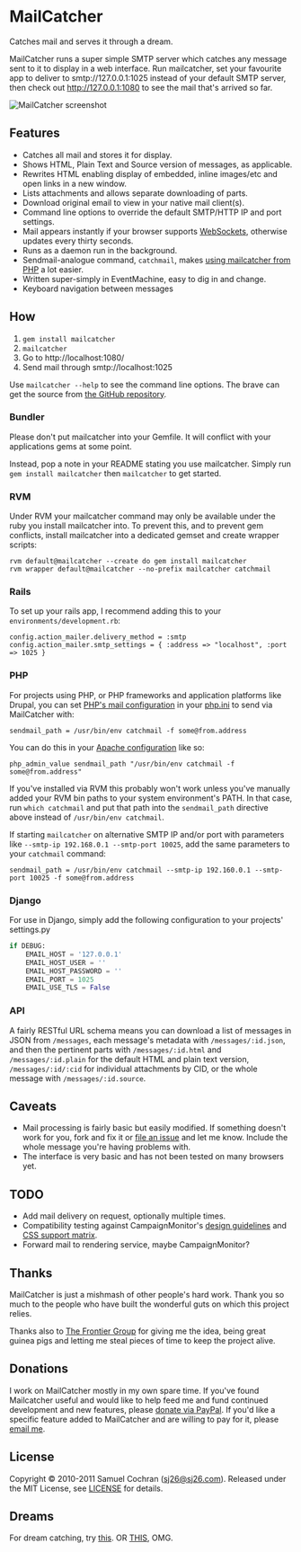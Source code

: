 # MailCatcher

Catches mail and serves it through a dream.

MailCatcher runs a super simple SMTP server which catches any message sent to it to display in a web interface. Run mailcatcher, set your favourite app to deliver to smtp://127.0.0.1:1025 instead of your default SMTP server, then check out http://127.0.0.1:1080 to see the mail that's arrived so far.

![MailCatcher screenshot](http://f.cl.ly/items/3w2T1p0F3g003b2i1F2z/Screen%20shot%202011-06-23%20at%2011.39.03%20PM.png)

## Features

* Catches all mail and stores it for display.
* Shows HTML, Plain Text and Source version of messages, as applicable.
* Rewrites HTML enabling display of embedded, inline images/etc and open links in a new window.
* Lists attachments and allows separate downloading of parts.
* Download original email to view in your native mail client(s).
* Command line options to override the default SMTP/HTTP IP and port settings.
* Mail appears instantly if your browser supports [WebSockets][websockets], otherwise updates every thirty seconds.
* Runs as a daemon run in the background.
* Sendmail-analogue command, `catchmail`, makes [using mailcatcher from PHP][withphp] a lot easier.
* Written super-simply in EventMachine, easy to dig in and change.
* Keyboard navigation between messages

## How

1. `gem install mailcatcher`
2. `mailcatcher`
3. Go to http://localhost:1080/
4. Send mail through smtp://localhost:1025

Use `mailcatcher --help` to see the command line options. The brave can get the source from [the GitHub repository][mailcatcher-github].

### Bundler

Please don't put mailcatcher into your Gemfile. It will conflict with your applications gems at some point.

Instead, pop a note in your README stating you use mailcatcher. Simply run `gem install mailcatcher` then `mailcatcher` to get started.

### RVM

Under RVM your mailcatcher command may only be available under the ruby you install mailcatcher into. To prevent this, and to prevent gem conflicts, install mailcatcher into a dedicated gemset and create wrapper scripts:

    rvm default@mailcatcher --create do gem install mailcatcher
    rvm wrapper default@mailcatcher --no-prefix mailcatcher catchmail

### Rails

To set up your rails app, I recommend adding this to your `environments/development.rb`:

    config.action_mailer.delivery_method = :smtp
    config.action_mailer.smtp_settings = { :address => "localhost", :port => 1025 }

### PHP

For projects using PHP, or PHP frameworks and application platforms like Drupal, you can set [PHP's mail configuration](http://www.php.net/manual/en/mail.configuration.php) in your [php.ini](http://www.php.net/manual/en/configuration.file.php) to send via MailCatcher with:

    sendmail_path = /usr/bin/env catchmail -f some@from.address

You can do this in your [Apache configuration](http://php.net/manual/en/configuration.changes.php) like so:

    php_admin_value sendmail_path "/usr/bin/env catchmail -f some@from.address"

If you've installed via RVM this probably won't work unless you've manually added your RVM bin paths to your system environment's PATH. In that case, run `which catchmail` and put that path into the `sendmail_path` directive above instead of `/usr/bin/env catchmail`.

If starting `mailcatcher` on alternative SMTP IP and/or port with parameters like `--smtp-ip 192.168.0.1 --smtp-port 10025`, add the same parameters to your `catchmail` command:

    sendmail_path = /usr/bin/env catchmail --smtp-ip 192.160.0.1 --smtp-port 10025 -f some@from.address

### Django

For use in Django, simply add the following configuration to your projects' settings.py

```python
if DEBUG:
    EMAIL_HOST = '127.0.0.1'
    EMAIL_HOST_USER = ''
    EMAIL_HOST_PASSWORD = ''
    EMAIL_PORT = 1025
    EMAIL_USE_TLS = False
```

### API

A fairly RESTful URL schema means you can download a list of messages in JSON from `/messages`, each message's metadata with `/messages/:id.json`, and then the pertinent parts with `/messages/:id.html` and `/messages/:id.plain` for the default HTML and plain text version, `/messages/:id/:cid` for individual attachments by CID, or the whole message with `/messages/:id.source`.

## Caveats

* Mail processing is fairly basic but easily modified. If something doesn't work for you, fork and fix it or [file an issue][mailcatcher-issues] and let me know. Include the whole message you're having problems with.
* The interface is very basic and has not been tested on many browsers yet.

## TODO

* Add mail delivery on request, optionally multiple times.
* Compatibility testing against CampaignMonitor's [design guidelines](http://www.campaignmonitor.com/design-guidelines/) and [CSS support matrix](http://www.campaignmonitor.com/css/).
* Forward mail to rendering service, maybe CampaignMonitor?

## Thanks

MailCatcher is just a mishmash of other people's hard work. Thank you so much to the people who have built the wonderful guts on which this project relies.

Thanks also to [The Frontier Group][tfg] for giving me the idea, being great guinea pigs and letting me steal pieces of time to keep the project alive.

## Donations

I work on MailCatcher mostly in my own spare time. If you've found Mailcatcher useful and would like to help feed me and fund continued development and new features, please [donate via PayPal][donate]. If you'd like a specific feature added to MailCatcher and are willing to pay for it, please [email me](mailto:sj26@sj26.com).

## License

Copyright © 2010-2011 Samuel Cochran (sj26@sj26.com). Released under the MIT License, see [LICENSE][license] for details.

## Dreams

For dream catching, try [this](http://goo.gl/kgbh). OR [THIS](http://www.nyanicorn.com), OMG.

  [donate]: https://www.paypal.com/cgi-bin/webscr?cmd=_s-xclick&hosted_button_id=522WUPLRWUSKE
  [license]: https://github.com/sj26/mailcatcher/blob/master/LICENSE
  [mailcatcher-github]: https://github.com/sj26/mailcatcher
  [mailcatcher-issues]: https://github.com/sj26/mailcatcher/issues
  [tfg]: http://www.thefrontiergroup.com.au
  [websockets]: http://www.whatwg.org/specs/web-socket-protocol/
  [withphp]: http://webschuur.com/publications/blogs/2011-05-29-catchmail_for_drupal_and_other_phpapplications_the_simple_version
